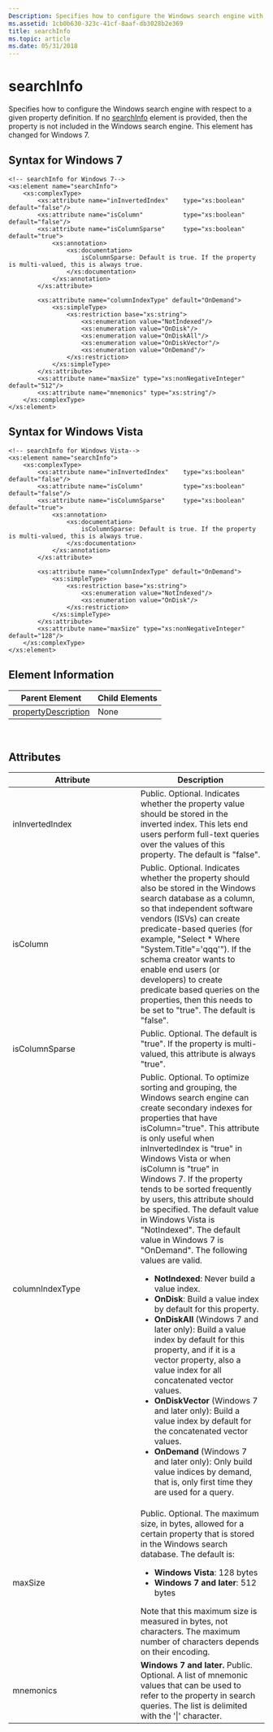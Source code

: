 ```yaml
---
Description: Specifies how to configure the Windows search engine with respect to a given property definition.
ms.assetid: 1cb0b630-323c-41cf-8aaf-db3028b2e369
title: searchInfo
ms.topic: article
ms.date: 05/31/2018
---
```


# searchInfo

Specifies how to configure the Windows search engine with respect to a given property definition. If no [searchInfo]() element is provided, then the property is not included in the Windows search engine. This element has changed for Windows 7.

## Syntax for Windows 7


```
<!-- searchInfo for Windows 7-->
<xs:element name="searchInfo">
    <xs:complexType>
        <xs:attribute name="inInvertedIndex"    type="xs:boolean" default="false"/>
        <xs:attribute name="isColumn"           type="xs:boolean" default="false"/>
        <xs:attribute name="isColumnSparse"     type="xs:boolean" default="true">
            <xs:annotation>
                <xs:documentation>
                    isColumnSparse: Default is true. If the property is multi-valued, this is always true.
                </xs:documentation>
            </xs:annotation>
        </xs:attribute>
        
        <xs:attribute name="columnIndexType" default="OnDemand">
            <xs:simpleType>
                <xs:restriction base="xs:string">
                    <xs:enumeration value="NotIndexed"/>
                    <xs:enumeration value="OnDisk"/>
                    <xs:enumeration value="OnDiskAll"/>
                    <xs:enumeration value="OnDiskVector"/>
                    <xs:enumeration value="OnDemand"/>
                </xs:restriction>
            </xs:simpleType>
        </xs:attribute>
        <xs:attribute name="maxSize" type="xs:nonNegativeInteger" default="512"/>
        <xs:attribute name="mnemonics" type="xs:string"/>                            
    </xs:complexType>
</xs:element>
```



## Syntax for Windows Vista


```
<!-- searchInfo for Windows Vista-->
<xs:element name="searchInfo">
    <xs:complexType>
        <xs:attribute name="inInvertedIndex"    type="xs:boolean" default="false"/>
        <xs:attribute name="isColumn"           type="xs:boolean" default="false"/>
        <xs:attribute name="isColumnSparse"     type="xs:boolean" default="true">
            <xs:annotation>
                <xs:documentation>
                    isColumnSparse: Default is true. If the property is multi-valued, this is always true.
                </xs:documentation>
            </xs:annotation>
        </xs:attribute>
        
        <xs:attribute name="columnIndexType" default="OnDemand">
            <xs:simpleType>
                <xs:restriction base="xs:string">
                    <xs:enumeration value="NotIndexed"/>
                    <xs:enumeration value="OnDisk"/>
                </xs:restriction>
            </xs:simpleType>
        </xs:attribute>
        <xs:attribute name="maxSize" type="xs:nonNegativeInteger" default="128"/>
    </xs:complexType>
</xs:element>
```



## Element Information



| Parent Element                                                   | Child Elements |
|------------------------------------------------------------------|----------------|
| [propertyDescription](./propdesc-schema-propertydescription.md) | None           |



 

## Attributes



<table>
<colgroup>
<col style="width: 50%" />
<col style="width: 50%" />
</colgroup>
<thead>
<tr class="header">
<th>Attribute</th>
<th>Description</th>
</tr>
</thead>
<tbody>
<tr class="odd">
<td>inInvertedIndex</td>
<td>Public. Optional. Indicates whether the property value should be stored in the inverted index. This lets end users perform full-text queries over the values of this property. The default is &quot;false&quot;.</td>
</tr>
<tr class="even">
<td>isColumn</td>
<td>Public. Optional. Indicates whether the property should also be stored in the Windows search database as a column, so that independent software vendors (ISVs) can create predicate-based queries (for example, &quot;Select * Where &quot;System.Title&quot;='qqq'&quot;). If the schema creator wants to enable end users (or developers) to create predicate based queries on the properties, then this needs to be set to &quot;true&quot;. The default is &quot;false&quot;.</td>
</tr>
<tr class="odd">
<td>isColumnSparse</td>
<td>Public. Optional. The default is &quot;true&quot;. If the property is multi-valued, this attribute is always &quot;true&quot;.</td>
</tr>
<tr class="even">
<td>columnIndexType</td>
<td>Public. Optional. To optimize sorting and grouping, the Windows search engine can create secondary indexes for properties that have isColumn=&quot;true&quot;. This attribute is only useful when inInvertedIndex is &quot;true&quot; in Windows Vista or when isColumn is &quot;true&quot; in Windows 7. If the property tends to be sorted frequently by users, this attribute should be specified. The default value in Windows Vista is &quot;NotIndexed&quot;. The default value in Windows 7 is &quot;OnDemand&quot;. The following values are valid.
<ul>
<li><strong>NotIndexed</strong>: Never build a value index.</li>
<li><strong>OnDisk</strong>: Build a value index by default for this property.</li>
<li><strong>OnDiskAll</strong> (Windows 7 and later only): Build a value index by default for this property, and if it is a vector property, also a value index for all concatenated vector values.</li>
<li><strong>OnDiskVector</strong> (Windows 7 and later only): Build a value index by default for the concatenated vector values.</li>
<li><strong>OnDemand</strong> (Windows 7 and later only): Only build value indices by demand, that is, only first time they are used for a query.</li>
</ul></td>
</tr>
<tr class="odd">
<td>maxSize</td>
<td>Public. Optional. The maximum size, in bytes, allowed for a certain property that is stored in the Windows search database. The default is:
<ul>
<li><strong>Windows Vista</strong>: 128 bytes</li>
<li><strong>Windows 7 and later</strong>: 512 bytes</li>
</ul>
Note that this maximum size is measured in bytes, not characters. The maximum number of characters depends on their encoding.<br/></td>
</tr>
<tr class="even">
<td>mnemonics</td>
<td><strong>Windows 7 and later.</strong> Public. Optional. A list of mnemonic values that can be used to refer to the property in search queries. The list is delimited with the '|' character.</td>
</tr>
</tbody>
</table>



 

 

 